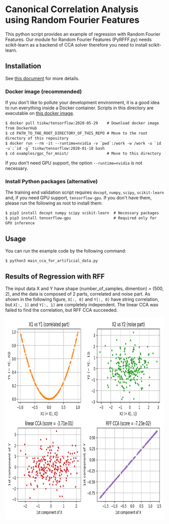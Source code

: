 # Canonical Correlation Analysis using Random Fourier Features

This python script provides an example of regression with Random Fourier Features.
Our module for Random Fourier Features (PyRFFF.py) needs scikit-learn as a backend of CCA solver therefore you need to install scikit-learn.


## Installation

See [this document](https://tiskw.gitbook.io/rfflearn/) for more details.

### Docker image (recommended)

If you don't like to pollute your development environment, it is a good idea to run everything inside a Docker container.
Scripts in this directory are executable on [this docker image](https://hub.docker.com/repository/docker/tiskw/tensorflow).

```console
$ docker pull tiskw/tensorflow:2020-05-29    # Download docker image from DockerHub
$ cd PATH_TO_THE_ROOT_DIRECTORY_OF_THIS_REPO # Move to the root directory of this repository
$ docker run --rm -it --runtime=nvidia -v `pwd`:/work -w /work -u `id -u`:`id -g` tiskw/tensorflow:2020-01-18 bash
$ cd examples/gpc_for_mnist/                 # Move to this directory
```

If you don't need GPU support, the option `--runtime=nvidia` is not necessary.

### Install Python packages (alternative)

The training end validation script requires `docopt`, `numpy`, `scipy`, `scikit-learn` and, if you need GPU support, `tensorflow-gpu`.
If you don't have them, please run the following as root to install them:

```console
$ pip3 install docopt numpy scipy scikit-learn  # Necessary packages
$ pip3 install tensorflow-gpu                   # Required only for GPU inference
```


## Usage

You can run the example code by the following command:

```console
$ python3 main_cca_for_artificial_data.py
```

## Results of Regression with RFF

The input data X and Y have shape (number_of_samples, dimention) = (500, 2),
and the data is composed of 2 parts, correlated and noise part.
As shown in the following figure, `X[:, 0]` and `Y[:, 0]` have string correlation,
but `X[:, 1]` and `Y[:, 1]` are completely independent.
The linear CCA was failed to find the correlation, but RFF CCA succeeded.

<div align="center">
  <img src="./figure_cca_for_artificial_data.png" width="840" height="640" alt="CCA results for artificial dataset" />
</div>
